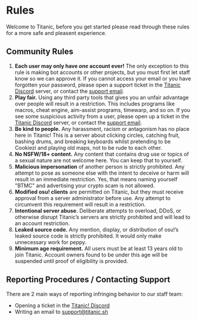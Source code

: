 # Rules

Welcome to Titanic, before you get started please read through these rules for a more safe and pleasent experience.

## Community Rules

1. **Each user may only have *one* account ever!** The only exception to this rule is making bot accounts or other projects, but you must first let staff know so we can approve it. If you cannot access your email or you have forgotten your password, please open a support ticket in the [Titanic Discord](https://discord.gg/qryYG2C5nc) server, or contact the [support email](mailto:support@titanic.sh).  
2. **Play fair.** Using any third party tools that gives you an unfair advantage over people will result in a restriction. This includes programs like macros, cheat engine, aim-assist programs, timewarp, and so on. If you see some suspicious activity from a user, please open up a ticket in the [Titanic Discord](https://discord.gg/qryYG2C5nc) server, or contact the [support email](mailto:support@titanic.sh).  
3. **Be kind to people.** Any harassment, racism or antagonism has no place here in Titanic! This is a server about clicking circles, catching fruit, bashing drums, and breaking keyboards whilst pretending to be Cookiezi and playing old maps, not to be rude to each other.  
4. **No NSFW/18+ content.** Any content that contains drug use or topics of a sexual nature are not welcome here. You can keep that to yourself.  
5. **Malicious impersonation** of another person is strictly prohibited. Any attempt to pose as someone else with the intent to deceive or harm will result in an immediate restriction. Yes, that means naming yourself "BTMC" and advertising your crypto scam is not allowed.  
6. **Modified osu! clients** are permitted on Titanic, but they must receive approval from a server administrator before use. Any attempt to circumvent this requirement will result in a restriction.  
7. **Intentional server abuse.** Deliberate attempts to overload, DDoS, or otherwise disrupt Titanic’s servers are strictly prohibited and will lead to an account restriction.  
8. **Leaked source code.** Any mention, display, or distribution of osu!’s leaked source code is strictly prohibited. It would only make unnecessary work for peppy.  
9. **Minimum age requirement.** All users must be at least 13 years old to join Titanic. Account owners found to be under this age will be suspended until proof of eligibility is provided.  

## Reporting Procedures / Contacting Support

There are 2 main ways of reporting infringing behavior to our staff team:

- Opening a ticket in the [Titanic! Discord](https://discord.gg/qryYG2C5nc)
- Writing an email to [support@titanic.sh](mailto:support@titanic.sh)
